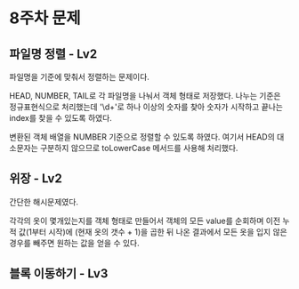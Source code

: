 # 8주차 문제

## 파일명 정렬 - Lv2
파일명을 기준에 맞춰서 정렬하는 문제이다.

HEAD, NUMBER, TAIL로 각 파일명을 나눠서 객체 형태로 저장했다. 나누는 기준은 정규표현식으로 처리했는데 '\d+'로 하나 이상의 숫자를 찾아 숫자가 시작하고 끝나는 index를 찾을 수 있도록 하였다.

변환된 객체 배열을 NUMBER 기준으로 정렬할 수 있도록 하였다. 여기서 HEAD의 대소문자는 구분하지 않으므로 toLowerCase 메서드를 사용해 처리했다.

## 위장 - Lv2
간단한 해시문제였다.

각각의 옷이 몇개있는지를 객체 형태로 만들어서 객체의 모든 value를 순회하며 이전 누적 값(1부터 시작)에 (현재 옷의 갯수 + 1)을 곱한 뒤 나온 결과에서 모든 옷을 입지 않은 경우를 빼주면 원하는 값을 얻을 수 있다.

## 블록 이동하기 - Lv3



